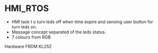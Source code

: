 
# HMI_RTOS
 * HMI task t o turn leds off when time expire and sensing user button for turn leds on.
 * Message concept separated of the leds status.
 * 7 colours from RGB

Hardware FRDM KL25Z
